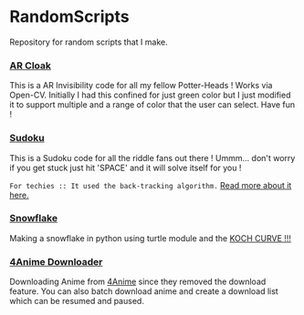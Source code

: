 # RandomScripts
Repository for random scripts that I make. 

### [AR Cloak](https://github.com/TheFenrisLycaon/RandomScripts/archive/refs/tags/Invisible.zip)

This is a AR Invisibility code for all my fellow Potter-Heads ! Works via Open-CV. Initially I had this confined for just green color but I just modified it to support multiple and a range of color that the user can select. Have fun !

### [Sudoku](https://github.com/TheFenrisLycaon/RandomScripts/tree/master/Sudoku)

This is a Sudoku code for all the riddle fans out there ! Ummm... don't worry if you get stuck just hit 'SPACE' and it will solve itself for you !

`For techies :: It used the back-tracking algorithm.`
[Read more about it here.](https://en.wikipedia.org/wiki/Backtracking)


### [Snowflake](https://github.com/TheFenrisLycaon/RandomScripts/blob/master/Snowflake.py)

Making a snowflake in python using turtle module and the [KOCH CURVE !!!](https://en.wikipedia.org/wiki/Koch_snowflake#:~:text=The%20Koch%20snowflake%20(also%20known,fractals%20to%20have%20been%20described.))

### [4Anime Downloader](https://github.com/TheFenrisLycaon/RandomScripts/releases/download/4anime_v1/4anime.rar)

Downloading Anime from [4Anime](https://4anime.to) since they removed the download feature. You can also batch download anime and create a download list which can be resumed and paused. 
